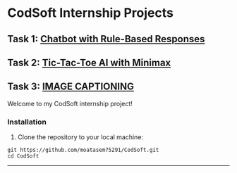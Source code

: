 # CodSoft Internship Projects

## Task 1: [Chatbot with Rule-Based Responses](https://github.com/moatasem75291/CodSoft/tree/main/CHATBOT%20WITH%20RULE-BASEDRESPONSES)
## Task 2: [Tic-Tac-Toe AI with Minimax](https://github.com/moatasem75291/CodSoft/tree/main/TIC-TAC-TOE%20AI)
## Task 3: [IMAGE CAPTIONING](https://github.com/moatasem75291/CodSoft/tree/main/IMAGE%20CAPTIONING)

Welcome to my CodSoft internship project!

### Installation

 1. Clone the repository to your local machine:

   ```shell
   git https://github.com/moatasem75291/CodSoft.git
   cd CodSoft
   ```
---
